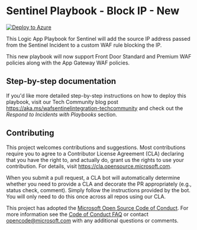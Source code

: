 # Sentinel Playbook - Block IP - New

[![Deploy to Azure](https://aka.ms/deploytoazurebutton)](https://portal.azure.com/#create/Microsoft.Template/uri/https%3A%2F%2Fraw.githubusercontent.com%2Fshabaz-github%2FAzure-Network-Security%2Fmaster%2FAzure%2520WAF%2FPlaybook%2520-%2520WAF%2520Sentinel%2520Playbook%2520Block%2520IP%2520-%2520New%2Ftemplate.json)

This Logic App Playbook for Sentinel will add the source IP address passed from the Sentinel Incident to a custom WAF rule blocking the IP. 

This new playbook will now support Front Door Standard and Premium WAF policies along with the App Gateway WAF policies.

## Step-by-step documentation
If you'd like more detailed step-by-step instructions on how to deploy this playbook, visit our Tech Community blog post https://aka.ms/wafsentinelintegration-techcommunity and check out the _Respond to Incidents with Playbooks_ section.

## Contributing

This project welcomes contributions and suggestions.  Most contributions require you to agree to a
Contributor License Agreement (CLA) declaring that you have the right to, and actually do, grant us
the rights to use your contribution. For details, visit https://cla.opensource.microsoft.com.

When you submit a pull request, a CLA bot will automatically determine whether you need to provide
a CLA and decorate the PR appropriately (e.g., status check, comment). Simply follow the instructions
provided by the bot. You will only need to do this once across all repos using our CLA.

This project has adopted the [Microsoft Open Source Code of Conduct](https://opensource.microsoft.com/codeofconduct/).
For more information see the [Code of Conduct FAQ](https://opensource.microsoft.com/codeofconduct/faq/) or
contact [opencode@microsoft.com](mailto:opencode@microsoft.com) with any additional questions or comments.

